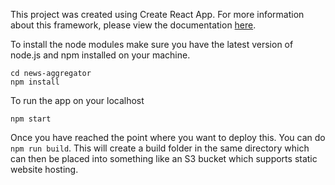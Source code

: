 This project was created using Create React App. For more information about
this framework, please view the documentation [here](https://github.com/facebook/create-react-app).

To install the node modules make sure you have the latest version of node.js and npm installed on your machine.

    cd news-aggregator
    npm install

To run the app on your localhost


    npm start

Once you have reached the point where you want to deploy this. You can do 
`npm run build`. This will create a build folder in the same directory which
can then be placed into something like an S3 bucket which supports static 
website hosting.
